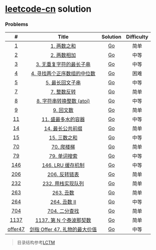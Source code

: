 # [leetcode-cn](https://leetcode-cn.com/) solution



### Problems
|                #                |                                                    Title                                                    |              Solution              | Difficulty |
| :-----------------------------: | :---------------------------------------------------------------------------------------------------------: | :--------------------------------: | :--------: |
|     [1](./algorithms/0001)      |                          [1. 两数之和](https://leetcode-cn.com/problems/two-sum/)                           |  [Go](./algorithms/0001/main.go)   |    简单    |
|     [2](./algorithms/0002)      |                      [2. 两数相加](https://leetcode-cn.com/problems/add-two-numbers/)                       |  [Go](./algorithms/0002/main.go)   |    中等    |
|     [3](./algorithms/0003)      | [3. 无重复字符的最长子串](https://leetcode-cn.com/problems/longest-substring-without-repeating-characters/) |  [Go](./algorithms/0003/main.go)   |    中等    |
|     [4](./algorithms/0004)      |        [4. 寻找两个正序数组的中位数](https://leetcode-cn.com/problems/median-of-two-sorted-arrays/)         |  [Go](./algorithms/0004/main.go)   |    困难    |
|     [5](./algorithms/0005)      |             [5. 最长回文子串](https://leetcode-cn.com/problems/longest-palindromic-substring/)              |  [Go](./algorithms/0005/main.go)   |    中等    |
|     [7](./algorithms/0007)      |                      [7. 整数反转](https://leetcode-cn.com/problems/reverse-integer/)                       |  [Go](./algorithms/0007/main.go)   |    简单    |
|     [8](./algorithms/0008)      |            [8. 字符串转换整数 (atoi)](https://leetcode-cn.com/problems/string-to-integer-atoi/)             |  [Go](./algorithms/0008/main.go)   |    中等    |
|     [9](./algorithms/0009)      |                      [9. 回文数](https://leetcode-cn.com/problems/palindrome-number/)                       |  [Go](./algorithms/0009/main.go)   |    简单    |
|     [11](./algorithms/0011)     |              [11. 盛最多水的容器](https://leetcode-cn.com/problems/container-with-most-water/)              |  [Go](./algorithms/0011/main.go)   |    中等    |
|     [14](./algorithms/0014)     |                 [14. 最长公共前缀](https://leetcode-cn.com/problems/longest-common-prefix/)                 |  [Go](./algorithms/0014/main.go)   |    简单    |
|     [15](./algorithms/0015)     |                           [15. 三数之和](https://leetcode-cn.com/problems/3sum/)                            |  [Go](./algorithms/0015/main.go)   |    中等    |
|     [70](./algorithms/0070)     |                       [70. 爬楼梯](https://leetcode-cn.com/problems/climbing-stairs/)                       |  [Go](./algorithms/0070/main.go)   |    简单    |
|     [79](./algorithms/0079)     |                        [79. 单词搜索](https://leetcode-cn.com/problems/word-search/)                        |  [Go](./algorithms/0079/main.go)   |    中等    |
|    [146](./algorithms/0146)     |                      [146. LRU 缓存机制](https://leetcode-cn.com/problems/lru-cache/)                       |  [Go](./algorithms/0146/main.go)   |    中等    |
|    [206](./algorithms/0206)     |                   [206. 反转链表](https://leetcode-cn.com/problems/reverse-linked-list/)                    |  [Go](./algorithms/0206/main.go)   |    简单    |
|    [232](./algorithms/0232)     |             [232. 用栈实现队列](https://leetcode-cn.com/problems/implement-queue-using-stacks/)             |  [Go](./algorithms/0232/main.go)   |    简单    |
|    [263](./algorithms/0263)     |                         [263. 丑数](https://leetcode-cn.com/problems/ugly-number/)                          |  [Go](./algorithms/0263/main.go)   |    简单    |
|    [264](./algorithms/0264)     |                      [264. 丑数 II](https://leetcode-cn.com/problems/ugly-number-ii/)                       |  [Go](./algorithms/0264/main.go)   |    中等    |
|    [704](./algorithms/0704)     |                      [704. 二分查找](https://leetcode-cn.com/problems/binary-search/)                       |  [Go](./algorithms/0704/main.go)   |    简单    |
|    [1137](./algorithms/1137)    |             [1137. 第 N 个泰波那契数](https://leetcode-cn.com/problems/n-th-tribonacci-number/)             |  [Go](./algorithms/1137/main.go)   |    简单    |
| [offer47](./algorithms/offer47) |       [剑指 Offer 47. 礼物的最大价值](https://leetcode-cn.com/problems/li-wu-de-zui-da-jie-zhi-lcof/)       | [Go](./algorithms/offer47/main.go) |    中等    |



> 目录结构参考[LCTM](https://github.com/passionatefool/LCTM)
